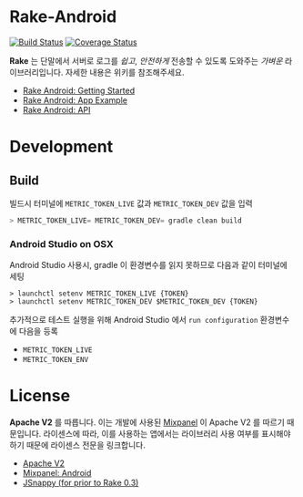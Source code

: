 # Rake-Android

[![Build Status](https://travis-ci.org/skpdi/rake-android.svg?branch=develop)](https://travis-ci.org/skpdi/rake-android) [![Coverage Status](https://coveralls.io/repos/skpdi/rake-android/badge.svg?branch=develop)](https://coveralls.io/r/skpdi/rake-android?branch=develop)

**Rake** 는 단말에서 서버로 로그를 *쉽고*, *안전하게* 전송할 수 있도록 도와주는 *가벼운* 라이브러리입니다. 자세한 내용은 위키를 참조해주세요.

- [Rake Android: Getting Started](https://github.com/skpdi/rake-document/wiki/1.-Rake-Android)
- [Rake Android: App Example](https://github.com/sentinel-rake/rake-android-example)
- [Rake Android: API](http://skpdi.github.io/rake-android/docs/SNAPSHOT/com/rake/android/rkmetrics/RakeAPI.html)

# Development

## Build

빌드시 터미널에 `METRIC_TOKEN_LIVE` 값과 `METRIC_TOKEN_DEV` 값을 입력

```gradle
> METRIC_TOKEN_LIVE= METRIC_TOKEN_DEV= gradle clean build
```

### Android Studio on OSX

Android Studio 사용시, gradle 이 환경변수를 읽지 못하므로 다음과 같이 터미널에 세팅
 
```
> launchctl setenv METRIC_TOKEN_LIVE {TOKEN}  
> launchctl setenv METRIC_TOKEN_DEV $METRIC_TOKEN_DEV {TOKEN} 
```

추가적으로 테스트 실행을 위해 Android Studio 에서 `run configuration` 환경변수에 다음을 등록

- `METRIC_TOKEN_LIVE`
- `METRIC_TOKEN_ENV`

# License

**Apache V2** 를 따릅니다. 이는 개발에 사용된 [Mixpanel](https://github.com/mixpanel) 이 Apache V2 를 따르기 때문입니다. 라이센스에 따라, 이를 사용하는 앱에서는 라이브러리 사용 여부를 표시해야 하기 때문에 라이센스 전문을 링크합니다.

- [Apache V2](http://www.apache.org/licenses/LICENSE-2.0.html)
- [Mixpanel: Android](https://github.com/mixpanel/mixpanel-android/blob/master/LICENSE)
- [JSnappy (for prior to Rake 0.3)](https://code.google.com/p/jsnappy/source/browse/trunk/LICENCE.txt)


